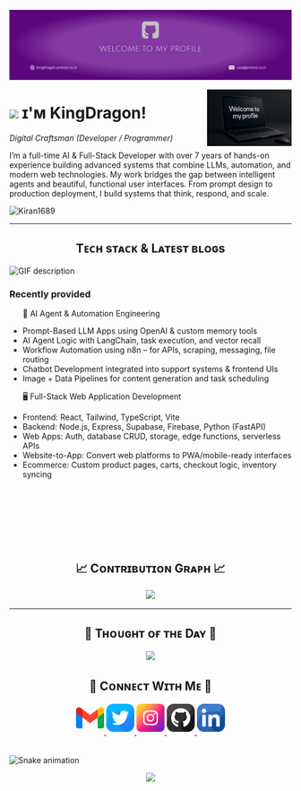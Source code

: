 <!--Banner-->
![KindDragon's Banner Image](./banner.png)

<!--Night Owl image-->
<div>
  <img align="right" width="30%" src="./notecom.png">
</div>

<!--Header Name-->
# <img src="https://emojis.slackmojis.com/emojis/images/1531849430/4246/blob-sunglasses.gif?1531849430" width="30"/> ɪ'ᴍ KingDragon! 
*Digital Craftsman (Developer / Programmer)*
<br /> 

<!--Start Intro-->               
<p align="left">I’m a full-time AI & Full-Stack Developer with over 7 years of hands-on experience 
       building advanced systems that combine LLMs, automation, and modern web               
       technologies. My work bridges the gap between intelligent agents and beautiful, 
       functional user interfaces. From prompt design to production deployment, I build 
       systems that think, respond, and scale.</p>
<!--End Intro-->

<!--Profile Count Badge-->
<p align="left">
  <img src="https://komarev.com/ghpvc/?username=KingDragon0421&label=Profile%20views&color=770677&style=for-the-badge&logo=star" alt="Kiran1689" style="padding-right:20px;" />
</p>

---


<!--Languages and Tools Section-->       
<h2 align="center">Tᴇᴄʜ sᴛᴀᴄᴋ & Lᴀᴛᴇsᴛ ʙʟᴏɢs</h2> 
<picture>
  <source media="(prefers-color-scheme: dark)" srcset="./Skills_Animation_Dark.gif">
  <source media="(prefers-color-scheme: light)" srcset="./Skills_Animation_White.gif">
  <img align="left" alt="GIF description" src="./Skills_Animation_White.gif">
</picture>
<br />

<h3 align="left">Recently provided</h3>
<ul align="left">
  <p>🧠 AI Agent & Automation Engineering</p>
  <li>Prompt-Based LLM Apps using OpenAI & custom memory tools
  <li>AI Agent Logic with LangChain, task execution, and vector recall
  <li>Workflow Automation using n8n – for APIs, scraping, messaging, file routing
  <li>Chatbot Development integrated into support systems & frontend UIs
  <li>Image + Data Pipelines for content generation and task scheduling

  <p>🖥 Full-Stack Web Application Development</p>
  <li>Frontend: React, Tailwind, TypeScript, Vite
  <li>Backend: Node.js, Express, Supabase, Firebase, Python (FastAPI)
  <li>Web Apps: Auth, database CRUD, storage, edge functions, serverless APIs
  <li>Website-to-App: Convert web platforms to PWA/mobile-ready interfaces
  <li>Ecommerce: Custom product pages, carts, checkout logic, inventory syncing
</ul>
  
<br />
<br />
<br />



<br />
<br clear="both"/>

<br />

<!--Contribution Graph-->
<h2 align="center">📈 Cᴏɴᴛʀɪʙᴜᴛɪᴏɴ Gʀᴀᴘʜ 📈</h2>
<div align="center">
    <img src="https://github-readme-activity-graph.vercel.app/graph?username=KingDragon0421&bg_color=220a28&&color=ffffff&line=c56a90&point=ffeb95&area=false&hide_border=false" border-radius="15">
</div>

---

<!--Dynamic Quote card updates everyday at 12 PM--> 
<h2 align="center">🌟 Tʜᴏᴜɢʜᴛ ᴏғ ᴛʜᴇ Dᴀʏ 🌟</h2>



















































<!--STARTS_HERE_QUOTE_CARD-->
<p align="center">
    <img src="https://readme-daily-quotes.vercel.app/api?author=Carl%20Jung&quote=There's%20no%20coming%20to%20consciousness%20without%20pain&theme=dark&bg_color=220a28&author_color=ffeb95&accent_color=c56a90">
</p>
<!--ENDS_HERE_QUOTE_CARD-->




















































<!--Contact Section--> 
<h2 align="center">🤝 Cᴏɴɴᴇᴄᴛ Wɪᴛʜ Mᴇ 🤝 </h2>
<div align="center">
  
<a href="mailto:kingdragon960421@gmail.com" target="_blank">
<img src="./gmail.png" width=50 height=50 alt="kingdragon960421@gmail.com" style="margin-bottom: 5px;" />
</a>

<a href="https://x.com/Suhaib_King" target="_blank">
<img src="./twitter.png" width=50 height=50 alt="Suhaib" style="margin-bottom: 5px;" />
</a>

<a href="https://www.instagram.com/suhaib_s_z" target="_blank">
<img src="./instagram.png" width=50 height=50 alt="suhaib_s_z" style="margin-bottom: 5px;" />
</a>

<a href="https://www.githubcom/KingDragon0421" target="_blank">
<img src="./github.png" width=50 height=50 alt="KingDragon0421" style="margin-bottom: 5px;" />
</a>

<a href="https://www.linkedin.com/in/suhaib-sz" target="_blank">
<img src="./linkedin.png" width=50 height=50 alt="linkedin" style="margin-bottom: 5px;" />
</a>

</div>
<br/>

<br clear="both">

<img src="https://raw.githubusercontent.com/suhaib3100/suhaib3100/output/snake.svg" alt="Snake animation" />

<!--Footer--> 
<p align="center">
  <img src="https://capsule-render.vercel.app/api?type=waving&color=gradient&height=65&section=footer"/>
</p>